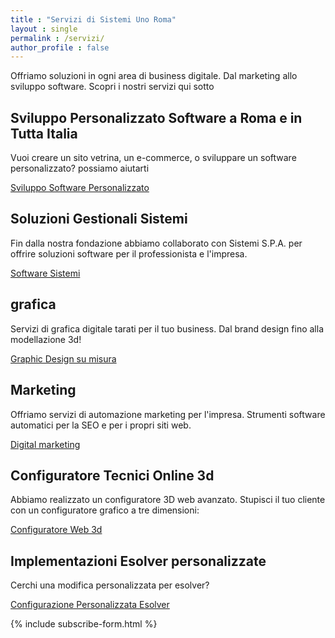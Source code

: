 ```yaml
---
title : "Servizi di Sistemi Uno Roma"
layout : single
permalink : /servizi/
author_profile : false
---
```




Offriamo soluzioni in ogni area di business digitale. Dal marketing allo sviluppo software. Scopri i nostri servizi qui sotto


## Sviluppo Personalizzato Software a Roma e in Tutta Italia

Vuoi creare un sito vetrina, un e-commerce, o sviluppare un software personalizzato? possiamo aiutarti


<a href="/servizi/sviluppo-software/" class="btn btn--primary">Sviluppo Software Personalizzato</a>


## Soluzioni Gestionali Sistemi

Fin dalla nostra fondazione abbiamo collaborato con Sistemi S.P.A. per offrire soluzioni software per il professionista e l'impresa. 

<a href="/servizi/software-sistemi/" class="btn btn--primary">Software Sistemi</a>

## grafica

Servizi di grafica digitale tarati per il tuo business. Dal brand design fino alla modellazione 3d!

<a href="/servizi/grafica/" class="btn btn--primary">Graphic Design su misura</a>

## Marketing

Offriamo servizi di automazione marketing per l'impresa. Strumenti software automatici per la SEO e per i propri siti web.

<a href="/servizi/marketing/" class="btn btn--primary">Digital marketing</a>


## Configuratore Tecnici Online 3d

Abbiamo realizzato un configuratore 3D web avanzato. Stupisci il tuo cliente con un configuratore grafico a tre dimensioni:

<a href="/configuratore-web-3d/" class="btn btn--primary">Configuratore Web 3d</a>

## Implementazioni Esolver personalizzate

Cerchi una modifica personalizzata per esolver? 

<a href="/implementazioni-esolver/" class="btn btn--primary">Configurazione Personalizzata Esolver</a>


{% include subscribe-form.html %}